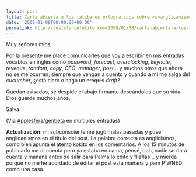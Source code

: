 ```yaml
---
layout: post
title: Carta abierta a los talibanes ortográficos sobre <s>anglicanismos</s> anglicismos
date: '2008-01-08T00:00:00+00:00'
permalink: http://resistancefutile.com/2008/01/08/carta-abierta-a-los-talibanes-ortograficos-sobre-anglicanismos/
---
```

Muy señores míos,

Por la presente me place comunicarles que voy a escribir en mis entradas vocablos en inglés como <em>password</em>, <em>forecast</em>, <em>overclocking</em>, <em>keynote</em>, <em>revenue</em>, <em>random</em>, <em>copy</em>, <em>CEO</em>, <em>manager</em>, <em>post</em>... y muchos otros que ahora no se me ocurren, siempre que vengan a cuento y cuando a mí me salga del <em>cucumber</em>, ¿está claro o hago un <del datetime="2008-01-08T20:52:48+00:00">croquis</del> <em>draft</em>?

Quedan avisados, se despide el abajo firmante deseándoles que su vida Dios guarde muchos años,

Salva.

(Vía <a href="http://applesfera.com">Applesfera</a>/<a href="http://genbeta.com">genbeta</a> en múltiples entradas)

<strong>Actualización</strong>: mi subconsciente me jugó malas pasadas y puse anglicanismos en el título del post. La palabra correcta es anglicismos, como bien apunta el atento kokito en los comentarios. A los 15 minutos de publicarlo me di cuenta pero ya estaba en cama, pensé, bah, nadie se dará cuenta y mañana antes de salir para Palma lo edito y flisflas... y mierda porque no me he acordado de editar el post esta mañana y pam P'WNED como una casa.
